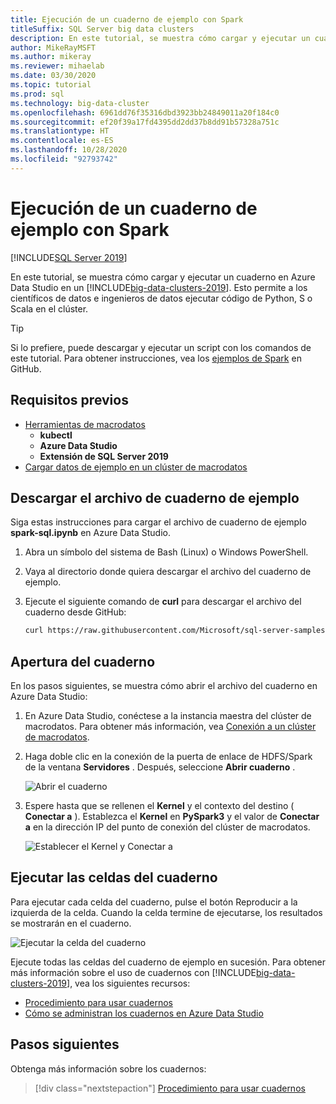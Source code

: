 ```yaml
---
title: Ejecución de un cuaderno de ejemplo con Spark
titleSuffix: SQL Server big data clusters
description: En este tutorial, se muestra cómo cargar y ejecutar un cuaderno de Spark de ejemplo en un clúster de macrodatos de SQL Server 2019.
author: MikeRayMSFT
ms.author: mikeray
ms.reviewer: mihaelab
ms.date: 03/30/2020
ms.topic: tutorial
ms.prod: sql
ms.technology: big-data-cluster
ms.openlocfilehash: 6961dd76f35316dbd3923bb24849011a20f184c0
ms.sourcegitcommit: ef20f39a17fd4395dd2dd37b8dd91b57328a751c
ms.translationtype: HT
ms.contentlocale: es-ES
ms.lasthandoff: 10/28/2020
ms.locfileid: "92793742"
---
```

# <a name="run-a-sample-notebook-using-spark"></a>Ejecución de un cuaderno de ejemplo con Spark

[!INCLUDE[SQL Server 2019](../includes/applies-to-version/sqlserver2019.md)]

En este tutorial, se muestra cómo cargar y ejecutar un cuaderno en Azure Data Studio en un [!INCLUDE[big-data-clusters-2019](../includes/ssbigdataclusters-ver15.md)]. Esto permite a los científicos de datos e ingenieros de datos ejecutar código de Python, S o Scala en el clúster.

> [!TIP]
> Si lo prefiere, puede descargar y ejecutar un script con los comandos de este tutorial. Para obtener instrucciones, vea los [ejemplos de Spark](https://github.com/Microsoft/sql-server-samples/tree/master/samples/features/sql-big-data-cluster/spark) en GitHub.

## <a name="prerequisites"></a><a id="prereqs"></a> Requisitos previos

- [Herramientas de macrodatos](deploy-big-data-tools.md)
   - **kubectl**
   - **Azure Data Studio**
   - **Extensión de SQL Server 2019**
- [Cargar datos de ejemplo en un clúster de macrodatos](tutorial-load-sample-data.md)

## <a name="download-the-sample-notebook-file"></a>Descargar el archivo de cuaderno de ejemplo

Siga estas instrucciones para cargar el archivo de cuaderno de ejemplo **spark-sql.ipynb** en Azure Data Studio.

1. Abra un símbolo del sistema de Bash (Linux) o Windows PowerShell.

1. Vaya al directorio donde quiera descargar el archivo del cuaderno de ejemplo.

1. Ejecute el siguiente comando de **curl** para descargar el archivo del cuaderno desde GitHub:

   ```bash
   curl https://raw.githubusercontent.com/Microsoft/sql-server-samples/master/samples/features/sql-big-data-cluster/spark/data-loading/transform-csv-files.ipynb -o transform-csv-files.ipynb
   ```

## <a name="open-the-notebook"></a>Apertura del cuaderno

En los pasos siguientes, se muestra cómo abrir el archivo del cuaderno en Azure Data Studio:

1. En Azure Data Studio, conéctese a la instancia maestra del clúster de macrodatos. Para obtener más información, vea [Conexión a un clúster de macrodatos](connect-to-big-data-cluster.md).

1. Haga doble clic en la conexión de la puerta de enlace de HDFS/Spark de la ventana **Servidores** . Después, seleccione **Abrir cuaderno** .

   ![Abrir el cuaderno](media/notebook-tutorial-spark/azure-data-studio-open-notebook.png)

1. Espere hasta que se rellenen el **Kernel** y el contexto del destino ( **Conectar a** ). Establezca el **Kernel** en **PySpark3** y el valor de **Conectar a** en la dirección IP del punto de conexión del clúster de macrodatos.

   ![Establecer el Kernel y Conectar a](media/notebook-tutorial-spark/set-kernel-and-attach-to.png)

## <a name="run-the-notebook-cells"></a>Ejecutar las celdas del cuaderno

Para ejecutar cada celda del cuaderno, pulse el botón Reproducir a la izquierda de la celda. Cuando la celda termine de ejecutarse, los resultados se mostrarán en el cuaderno.

![Ejecutar la celda del cuaderno](media/notebook-tutorial-spark/run-notebook-cell.png)

Ejecute todas las celdas del cuaderno de ejemplo en sucesión. Para obtener más información sobre el uso de cuadernos con [!INCLUDE[big-data-clusters-2019](../includes/ssbigdataclusters-ss-nover.md)], vea los siguientes recursos:

- [Procedimiento para usar cuadernos](../azure-data-studio/notebooks/notebooks-guidance.md)
- [Cómo se administran los cuadernos en Azure Data Studio](notebooks-manage-bdc.md)

## <a name="next-steps"></a>Pasos siguientes

Obtenga más información sobre los cuadernos:
> [!div class="nextstepaction"]
> [Procedimiento para usar cuadernos](../azure-data-studio/notebooks/notebooks-guidance.md)